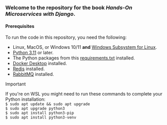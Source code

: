 ### Welcome to the repository for the book *Hands-On Microservices with Django*.

#### Prerequisites
To run the code in this repository, you need the following:
- Linux, MacOS, or Windows 10/11 **and** [Windows Subsystem for Linux](https://learn.microsoft.com/en-us/windows/wsl/install).
- [Python 3.11](https://www.python.org/downloads/) or later.
- The Python packages from this [requirements.txt](https://github.com/PacktPublishing/Hands-on-Microservices-with-Django/blob/main/ch8/subscription_celery/requirements.txt) installed.
- [Docker Desktop](https://www.docker.com/products/docker-desktop/) installed.
- [Redis](https://redis.io/docs/install/install-stack/docker/) installed.
- [RabbitMQ](https://www.rabbitmq.com/docs/download) installed.

> [!IMPORTANT]
> If you're on WSL you might need to run these commands to complete your Python installation:  
> `$ sudo apt update && sudo apt upgrade`  
> `$ sudo apt upgrade python3`  
> `$ sudo apt install python3-pip`  
> `$ sudo apt install python3-venv`  



